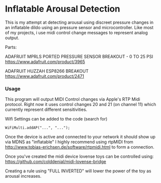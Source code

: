 # Inflatable Arousal Detection #

This is my attempt at detecting arousal using discreet pressure changes in an inflatable dildo using an pressure sensor and microcontroller. Like most of my projects, i use midi control change messages to represent analog output.

Parts:

ADAFRUIT MPRLS PORTED PRESSURE SENSOR BREAKOUT - 0 TO 25 PSI
https://www.adafruit.com/product/3965

ADAFRUIT HUZZAH ESP8266 BREAKOUT
https://www.adafruit.com/product/2471

### Usage ###
This program will output MIDI Control changes via Apple's RTP Midi protocol. Right now it uses control changes 20 and 21 (on channel 11) which currently represent different sensitivities.


Wifi Settings can be added to the code (search for)
```
WiFiMulti.addAP("...", "...");
```

Once the device is active and connected to your network it should show up via MDNS as "inflatable" I highly recommend using rtpMIDI from http://www.tobias-erichsen.de/software/rtpmidi.html to form a connection.

Once you've created the midi device lovense toys can be controlled using:
https://github.com/colddenial/midi-lovense-bridge

Creating a rule using "FULL INVERTED" will lower the power of the toy as arousal increases.